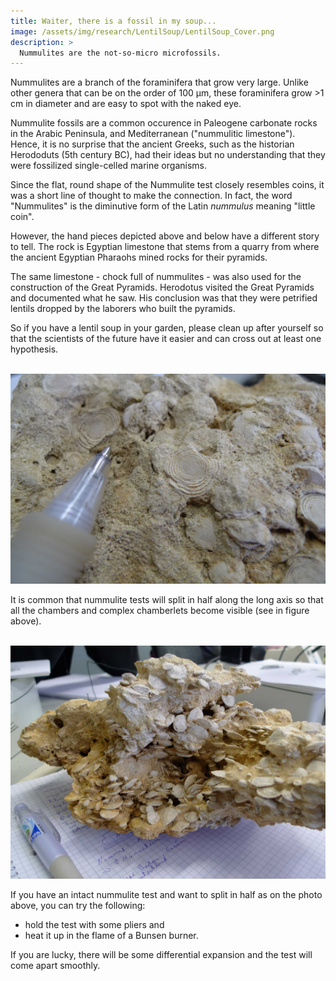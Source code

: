 ```yaml
---
title: Waiter, there is a fossil in my soup...
image: /assets/img/research/LentilSoup/LentilSoup_Cover.png
description: >
  Nummulites are the not-so-micro microfossils.
---
```


Nummulites are a branch of the foraminifera that grow very large. Unlike other genera that can be on the order of 100 μm, these foraminifera grow >1 cm in diameter and are easy to spot with the naked eye.

Nummulite fossils are a common occurence in Paleogene carbonate rocks in the Arabic Peninsula, and Mediterranean ("nummulitic limestone"). Hence, it is no surprise that the ancient Greeks, such as the historian Herododuts (5th century BC), had their ideas but no understanding that they were fossilized single-celled marine organisms.

Since the flat, round shape of the Nummulite test closely resembles coins, it was a short line of thought to make the connection. In fact, the word "Nummulites" is the diminutive form of the Latin *nummulus* meaning "little coin".

However, the hand pieces depicted above and below have a different story to tell. The rock is Egyptian limestone that stems from a quarry from where the ancient Egyptian Pharaohs mined rocks for their pyramids.

The same limestone - chock full of nummulites - was also used for the construction of the Great Pyramids. Herodotus visited the Great Pyramids and documented what he saw. His conclusion was that they were petrified lentils dropped by the laborers who built the pyramids.

So if you have a lentil soup in your garden, please clean up after yourself so that the scientists of the future have it easier and can cross out at least one hypothesis.

<br><img src="/assets/img/research/LentilSoup/Numm1.JPG" alt="Numm1" style="width:700px"><br>

It is common that nummulite tests will split in half along the long axis so that all the chambers and complex chamberlets become visible (see in figure above).

<br><img src="/assets/img/research/LentilSoup/Numm2.JPG" alt="Numm2" style="width:700px"><br>

If you have an intact nummulite test and want to split in half as on the photo above, you can try the following: 

- hold the test with some pliers and
- heat it up in the flame of a Bunsen burner.

If you are lucky, there will be some differential expansion and the test will come apart smoothly.
